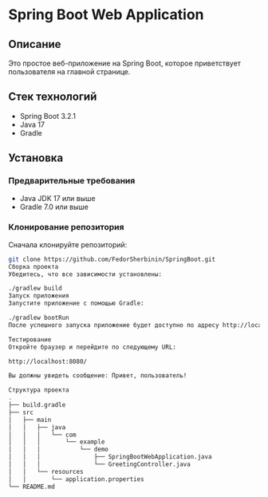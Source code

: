 # Spring Boot Web Application

## Описание
Это простое веб-приложение на Spring Boot, которое приветствует пользователя на главной странице.

## Стек технологий
- Spring Boot 3.2.1
- Java 17
- Gradle

## Установка

### Предварительные требования
- Java JDK 17 или выше
- Gradle 7.0 или выше

### Клонирование репозитория
Сначала клонируйте репозиторий:

```bash
git clone https://github.com/FedorSherbinin/SpringBoot.git
Сборка проекта
Убедитесь, что все зависимости установлены:

./gradlew build
Запуск приложения
Запустите приложение с помощью Gradle:

./gradlew bootRun
После успешного запуска приложение будет доступно по адресу http://localhost:8080/.

Тестирование
Откройте браузер и перейдите по следующему URL:

http://localhost:8080/

Вы должны увидеть сообщение: Привет, пользователь!

Структура проекта
.
├── build.gradle
├── src
│   ├── main
│   │   ├── java
│   │   │   └── com
│   │   │       └── example
│   │   │           └── demo
│   │   │               ├── SpringBootWebApplication.java
│   │   │               └── GreetingController.java
│   │   └── resources
│   │       └── application.properties
└── README.md
